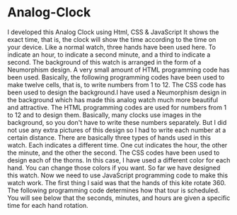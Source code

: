 # Analog-Clock
I developed this Analog Clock using Html, CSS &amp; JavaScript
It shows the exact time, that is, the clock will show the time according to the time on your device. Like a normal watch, three hands have been used here. To indicate an hour, to indicate a second minute, and a third to indicate a second. The background of this watch is arranged in the form of a Neumorphism design.
A very small amount of HTML programming code has been used. Basically, the following programming codes have been used to make twelve cells, that is, to write numbers from 1 to 12. The CSS code has been used to design the background.I have used a Neumorphism design in the background which has made this analog watch much more beautiful and attractive.
The HTML programming codes are used for numbers from 1 to 12 and to design them. Basically, many clocks use images in the background, so you don't have to write these numbers separately. But I did not use any extra pictures of this design so I had to write each number at a certain distance.
There are basically three types of hands used in this watch. Each indicates a different time. One cut indicates the hour, the other the minute, and the other the second. The CSS codes have been used to design each of the thorns. In this case, I have used a different color for each hand. You can change those colors if you want.
So far we have designed this watch. Now we need to use JavaScript programming code to make this watch work. The first thing I said was that the hands of this kite rotate 360. The following programming code determines how that tour is scheduled. You will see below that the seconds, minutes, and hours are given a specific time for each hand rotation.
